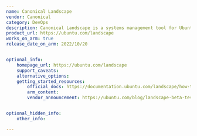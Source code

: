 ```yaml
---
name: Canonical Landscape
vendor: Canonical
category: DevOps
description: Canonical Landscape is a systems management tool for Ubuntu that automates security patching, auditing, access management, and compliance across multiple machines. It can be used via a web service, API, or self-hosted setup, and is available with an Ubuntu Pro subscription.
product_url: https://ubuntu.com/landscape
works_on_arm: true
release_date_on_arm: 2022/10/20


optional_info:
    homepage_url: https://ubuntu.com/landscape
    support_caveats:
    alternative_options:
    getting_started_resources:
        official_docs: https://documentation.ubuntu.com/landscape/how-to-guides/landscape-installation-and-set-up/quickstart-installation/
        arm_content:
        vendor_announcement: https://ubuntu.com/blog/landscape-beta-test-the-landscape-server-migration-to-ubuntu-22-04-lts


optional_hidden_info:
    other_info: 

---
```


